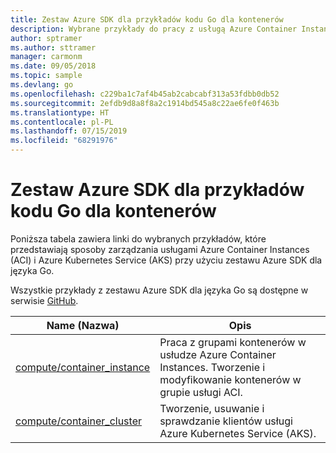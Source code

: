 ```yaml
---
title: Zestaw Azure SDK dla przykładów kodu Go dla kontenerów
description: Wybrane przykłady do pracy z usługą Azure Container Instances i Azure Kubernetes Service z zestawu Azure SDK dla języka Go.
author: sptramer
ms.author: sttramer
manager: carmonm
ms.date: 09/05/2018
ms.topic: sample
ms.devlang: go
ms.openlocfilehash: c229ba1c7af4b45ab2cabcabf313a53fdbb0db52
ms.sourcegitcommit: 2efdb9d8a8f8a2c1914bd545a8c22ae6fe0f463b
ms.translationtype: HT
ms.contentlocale: pl-PL
ms.lasthandoff: 07/15/2019
ms.locfileid: "68291976"
---
```

# <a name="azure-sdk-for-go-samples-for-containers"></a>Zestaw Azure SDK dla przykładów kodu Go dla kontenerów

Poniższa tabela zawiera linki do wybranych przykładów, które przedstawiają sposoby zarządzania usługami Azure Container Instances (ACI) i Azure Kubernetes Service (AKS) przy użyciu zestawu Azure SDK dla języka Go.

Wszystkie przykłady z zestawu Azure SDK dla języka Go są dostępne w serwisie [GitHub](https://github.com/Azure-Samples/azure-sdk-for-go-samples).

| Name (Nazwa) | Opis |
|------|-------------|
| [compute/container_instance](https://github.com/Azure-Samples/azure-sdk-for-go-samples/blob/master/compute/container_instance.go) | Praca z grupami kontenerów w usłudze Azure Container Instances. Tworzenie i modyfikowanie kontenerów w grupie usługi ACI. |
| [compute/container_cluster](https://github.com/Azure-Samples/azure-sdk-for-go-samples/blob/master/compute/container_cluster.go) | Tworzenie, usuwanie i sprawdzanie klientów usługi Azure Kubernetes Service (AKS). |
